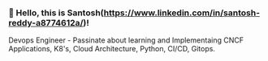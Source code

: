 ### 👋 Hello, this is Santosh(https://www.linkedin.com/in/santosh-reddy-a8774612a/)!

 Devops Engineer - Passinate about learning and Implementaing CNCF Applications, K8's, Cloud Architecture, Python, CI/CD, Gitops.



<!--

Here are some ideas to get you started:

- 🔭 I’m currently working on ...
- 🌱 I’m currently learning ...
- 👯 I’m looking to collaborate on ...
- 🤔 I’m looking for help with ...
- 💬 Ask me about ...
- 📫 How to reach me: ...
- 😄 Pronouns: ...
- ⚡ Fun fact: ...
-->
